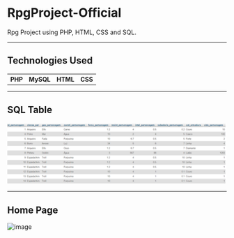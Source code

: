 # RpgProject-Official
Rpg Project using PHP, HTML, CSS and SQL.

---

## Technologies Used

<table>
  <th>PHP</th>
  <th>MySQL</th>
  <th>HTML</th>
  <th>CSS</th>
</table>

---

## SQL Table

![TabelaSQL](tabela.png)


---

## Home Page

![image](https://github.com/DEEPLERZERA/RpgProject-Official/assets/73613620/382cf6b5-e5d7-4c63-b6fa-3d3d161a5ac9)

